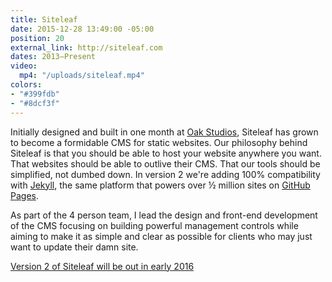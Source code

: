 ```yaml
---
title: Siteleaf
date: 2015-12-28 13:49:00 -05:00
position: 20
external_link: http://siteleaf.com
dates: 2013–Present
video:
  mp4: "/uploads/siteleaf.mp4"
colors:
- "#399fdb"
- "#8dcf3f"
---
```


Initially designed and built in one month at [Oak Studios](http://oak.is), Siteleaf has grown to become a formidable CMS for static websites. Our philosophy behind Siteleaf is that you should be able to host your website anywhere you want. That websites should be able to outlive their CMS. That our tools should be simplified, not dumbed down. In version 2 we're adding 100% compatibility with [Jekyll](http://jekyllrb.com), the same platform that powers over &frac12; million sites on [GitHub Pages](http://pages.github.com).

As part of the 4 person team, I lead the design and front-end development of the CMS focusing on building powerful management controls while aiming to make it as simple and clear as possible for clients who may just want to update their damn site.

[Version 2 of Siteleaf will be out in early 2016](http://v2.siteleaf.com)